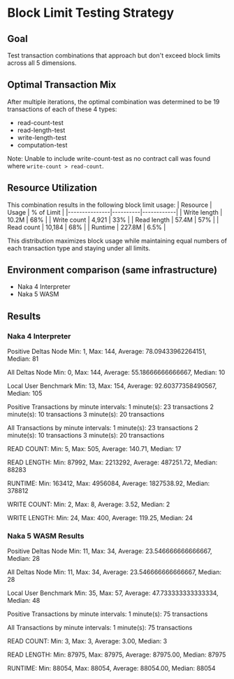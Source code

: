 # Block Limit Testing Strategy

## Goal
Test transaction combinations that approach but don't exceed block limits across all 5 dimensions.

## Optimal Transaction Mix
After multiple iterations, the optimal combination was determined to be 19 transactions of each of these 4 types:
- read-count-test
- read-length-test
- write-length-test
- computation-test

Note: Unable to include write-count-test as no contract call was found where `write-count > read-count`.

## Resource Utilization
This combination results in the following block limit usage:
| Resource      | Usage    | % of Limit |
|---------------|----------|------------|
| Write length  | 10.2M    | 68%       |
| Write count   | 4,921    | 33%       |
| Read length   | 57.4M    | 57%       |
| Read count    | 10,184   | 68%       |
| Runtime       | 227.8M   | 6.5%      |

This distribution maximizes block usage while maintaining equal numbers of each transaction type and staying under all limits.

## Environment comparison (same infrastructure)
- Naka 4 Interpreter
- Naka 5 WASM


## Results


### Naka 4 Interpreter

Positive Deltas Node
Min: 1, Max: 144, Average: 78.09433962264151, Median: 81

All Deltas Node
Min: 0, Max: 144, Average: 55.18666666666667, Median: 10

Local User Benchmark
Min: 13, Max: 154, Average: 92.60377358490567, Median: 105

Positive Transactions by minute intervals:
1 minute(s): 23 transactions
2 minute(s): 10 transactions
3 minute(s): 20 transactions

All Transactions by minute intervals:
1 minute(s): 23 transactions
2 minute(s): 10 transactions
3 minute(s): 20 transactions

READ COUNT:
Min: 5, Max: 505, Average: 140.71, Median: 17

READ LENGTH:
Min: 87992, Max: 2213292, Average: 487251.72, Median: 88283

RUNTIME:
Min: 163412, Max: 4956084, Average: 1827538.92, Median: 378812

WRITE COUNT:
Min: 2, Max: 8, Average: 3.52, Median: 2

WRITE LENGTH:
Min: 24, Max: 400, Average: 119.25, Median: 24


### Naka 5 WASM Results

Positive Deltas Node
Min: 11, Max: 34, Average: 23.546666666666667, Median: 28

All Deltas Node
Min: 11, Max: 34, Average: 23.546666666666667, Median: 28

Local User Benchmark
Min: 35, Max: 57, Average: 47.733333333333334, Median: 48

Positive Transactions by minute intervals:
1 minute(s): 75 transactions

All Transactions by minute intervals:
1 minute(s): 75 transactions

READ COUNT:
Min: 3, Max: 3, Average: 3.00, Median: 3

READ LENGTH:
Min: 87975, Max: 87975, Average: 87975.00, Median: 87975

RUNTIME:
Min: 88054, Max: 88054, Average: 88054.00, Median: 88054
